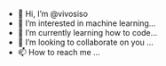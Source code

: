 - 👋 Hi, I’m @vivosiso
- 👀 I’m interested in machine learning...
- 🌱 I’m currently learning how to code...
- 💞️ I’m looking to collaborate on you ...
- 📫 How to reach me ...

<!---
vivosiso/vivosiso is a ✨ special ✨ repository because its `README.md` (this file) appears on your GitHub profile.
You can click the Preview link to take a look at your changes.
--->

